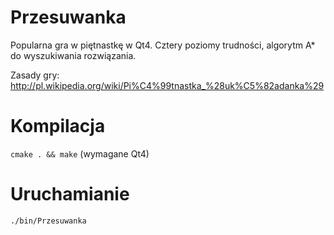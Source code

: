 # Przesuwanka
Popularna gra w piętnastkę w Qt4. Cztery poziomy trudności, algorytm A* do wyszukiwania rozwiązania.

Zasady gry: http://pl.wikipedia.org/wiki/Pi%C4%99tnastka_%28uk%C5%82adanka%29

# Kompilacja
```cmake . && make``` (wymagane Qt4)

# Uruchamianie
```./bin/Przesuwanka ```
